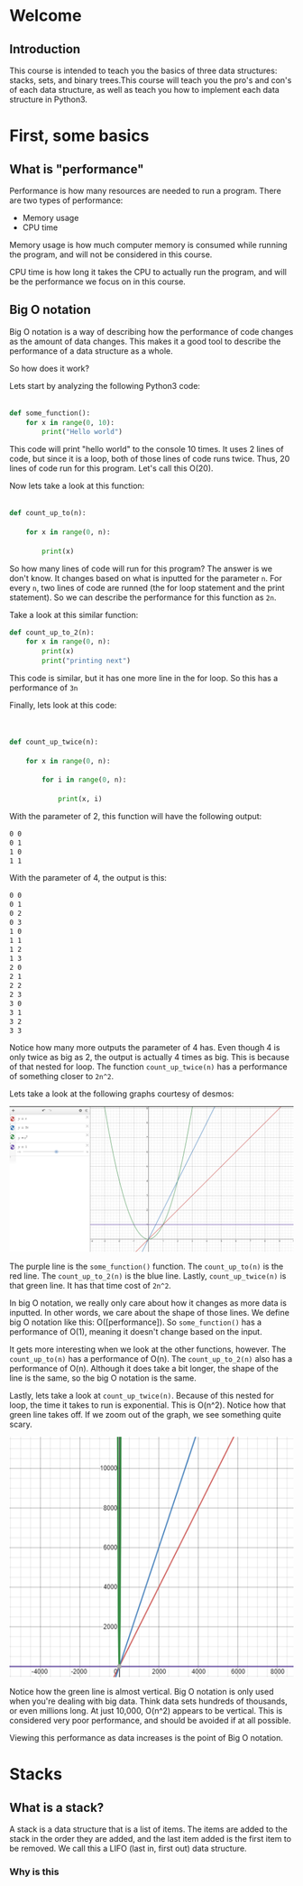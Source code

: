 # Welcome

## Introduction

This course is intended to teach you the basics of three data structures: stacks, sets, and binary trees.This course will teach you the pro's and con's of each data structure, as well as teach you how to implement each data structure in Python3.


# First, some basics

## What is "performance"

Performance is how many resources are needed to run a program. There are two types of performance:

* Memory usage
* CPU time

Memory usage is how much computer memory is consumed while running the program, and will not be considered in this course. 

CPU time is how long it takes the CPU to actually run the program, and will be the performance we focus on in this course. 

## Big O notation

Big O notation is a way of describing how the performance of code changes as the amount of data changes. This makes it a good tool to describe the performance of a data structure as a whole. 

So how does it work?

Lets start by analyzing the following Python3 code:

```python

def some_function():
    for x in range(0, 10):
        print("Hello world")

```

This code will print "hello world" to the console 10 times. It uses 2 lines of code, but since it is a loop, both of those lines of code runs twice. Thus, 20 lines of code run for this program. Let's call this O(20).

Now lets take a look at this function:

```python

def count_up_to(n):

    for x in range(0, n):

        print(x)

```


So how many lines of code will run for this program? The answer is we don't know. It changes based on what is inputted for the parameter `n`. For every `n`, two lines of code are runned (the for loop statement and the print statement). So we can describe the performance for this function as `2n`. 


Take a look at this similar function:
```python
def count_up_to_2(n):
    for x in range(0, n):
        print(x)
        print("printing next")
```

This code is similar, but it has one more line in the for loop. So this has a performance of `3n`

Finally, lets look at this code:

```python


def count_up_twice(n):

    for x in range(0, n):

        for i in range(0, n):

            print(x, i)

```

With the parameter of 2, this function will have the following output:

```
0 0
0 1
1 0
1 1
```

With the parameter of 4, the output is this:

```
0 0
0 1
0 2
0 3
1 0
1 1
1 2
1 3
2 0
2 1
2 2
2 3
3 0
3 1
3 2
3 3

```

Notice how many more outputs the parameter of 4 has. Even though 4 is only twice as big as 2, the output is actually 4 times as big. This is because of that nested for loop. The function `count_up_twice(n)` has a performance of something closer to `2n^2`. 

Lets take a look at the following graphs courtesy of desmos:

![desmos](desmos_graph.PNG)

The purple line is the `some_function()` function. The `count_up_to(n)` is the red line. The `count_up_to_2(n)` is the blue line. Lastly, `count_up_twice(n)` is that green line. It has that time cost of `2n^2`. 

In big O notation, we really only care about how it changes as more data is inputted. In other words, we care about the shape of those lines. We define big O notation like this: O([performance]). So `some_function()` has a performance of O(1), meaning it doesn't change based on the input. 

It gets more interesting when we look at the other functions, however. The `count_up_to(n)` has a performance of O(n). The `count_up_to_2(n)` also has a performance of O(n). Although it does take a bit longer, the shape of the line is the same, so the big O notation is the same.

Lastly, lets take a look at `count_up_twice(n)`. Because of this nested for loop, the time it takes to run is exponential. This is O(n^2). Notice how that green line takes off. If we zoom out of the graph, we see something quite scary.

![desmos2](desmos_zoomed_out.png)


Notice how the green line is almost vertical. Big O notation is only used when you're dealing with big data. Think data sets hundreds of thousands, or even millions long. At just 10,000, O(n^2) appears to be vertical. This is considered very poor performance, and should be avoided if at all possible. 

Viewing this performance as data increases is the point of Big O notation. 



# Stacks

## What is a stack?

A stack is a data structure that is a list of items. The items are added to the stack in the order they are added, and the last item added is the first item to be removed. We call this a LIFO (last in, first out) data structure.

### Why is this 

